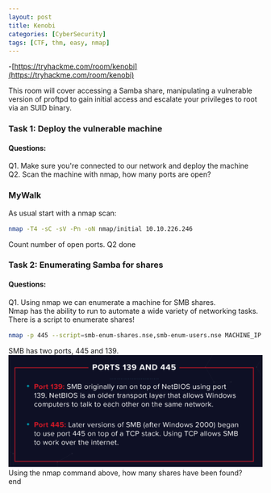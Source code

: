 ```yaml
---
layout: post
title: Kenobi
categories: [CyberSecurity]
tags: [CTF, thm, easy, nmap]
---
```

-[https://tryhackme.com/room/kenobi](https://tryhackme.com/room/kenobi)

This room will cover accessing a Samba share, manipulating a vulnerable version of proftpd to gain initial access and escalate your privileges to root via an SUID binary.
### Task 1: Deploy the vulnerable machine
#### Questions:
Q1. Make sure you're connected to our network and deploy the machine  
Q2. Scan the machine with nmap, how many ports are open?
### MyWalk
As usual start with a nmap scan:
```bash
nmap -T4 -sC -sV -Pn -oN nmap/initial 10.10.226.246
```
Count number of open ports. Q2 done

### Task 2: Enumerating Samba for shares
#### Questions:
Q1. Using nmap we can enumerate a machine for SMB shares.  
Nmap has the ability to run to automate a wide variety of networking tasks.   There is a script to enumerate shares!  
```bash
nmap -p 445 --script=smb-enum-shares.nse,smb-enum-users.nse MACHINE_IP  
```  
SMB has two ports, 445 and 139.  
![image info](./assets/bkgVNy3.png)  
Using the nmap command above, how many shares have been found?  
end